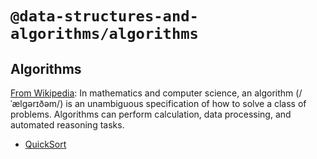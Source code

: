 # `@data-structures-and-algorithms/algorithms`

## Algorithms

[From Wikipedia](https://en.wikipedia.org/wiki/Algorithm): In mathematics and computer science, an algorithm (/ˈælɡərɪðəm/) is an unambiguous specification of how to solve a class of problems. Algorithms can perform calculation, data processing, and automated reasoning tasks.

- [QuickSort](./src/sorting/quick-sort)
